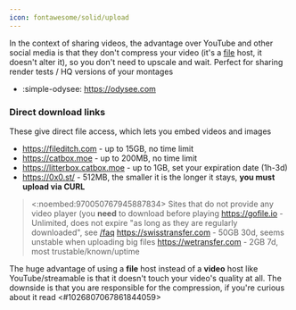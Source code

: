 ```yaml
---
icon: fontawesome/solid/upload
---
```


In the context of sharing videos, the advantage over YouTube and other social media is that they don't compress your video (it's a <u>file</u> host, it doesn't alter it), so you don't need to upscale and wait. Perfect for sharing render tests / HQ versions of your montages

* :simple-odysee: https://odysee.com

### Direct download links

These give direct file access, which lets you embed videos and images

* <https://fileditch.com> - up to 15GB, no time limit
* <https://catbox.moe> - up to 200MB, no time limit
* <https://litterbox.catbox.moe> - up to 1GB, set your expiration date (1h-3d)
* <https://0x0.st/> - 512MB, the smaller it is the longer it stays, **you must upload via CURL**

> <:noembed:970050767945887834> Sites that do not provide any video player (you **need** to download before playing
<https://gofile.io> - Unlimited, does not expire "as long as they are regularly downloaded", see [/faq](https://gofile.io/faq)
<https://swisstransfer.com> - 50GB 30d, seems unstable when uploading big files
<https://wetransfer.com> - 2GB 7d, most trustable/known/uptime

The huge advantage of using a **file** host instead of a **video** host like YouTube/streamable is that it doesn't touch your video's quality at all. The downside is that you are responsible for the compression, if you're curious about it read <#1026807067861844059>